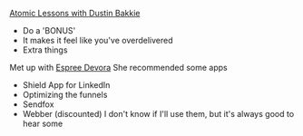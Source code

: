 [Atomic Lessons with Dustin Bakkie](Notes/Atomic%20Lessons%20with%20Dustin%20Bakkie.md)
- Do a 'BONUS'
- It makes it feel like you've overdelivered
- Extra things

Met up with [Espree Devora](Notes/Espree%20Devora.md)
She recommended some apps
- Shield App for LinkedIn
- Optimizing the funnels
- Sendfox
- Webber (discounted)
I don't know if I'll use them, but it's always good to hear some